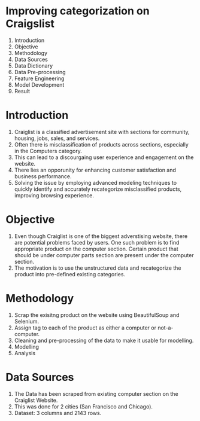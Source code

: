 # Improving categorization on Craigslist
  1. Introduction
  2. Objective
  3. Methodology
  4. Data Sources
  5. Data Dictionary
  6. Data Pre-processing
  7. Feature Engineering
  8. Model Development
  9. Result

# Introduction
  1. Craiglist is a classified advertisement site with sections for community, housing, jobs, sales, and services.
  2. Often there is misclassification of products across sections, especially in the Computers category.
  3. This can lead to a discourgaing user experience and engagement on the website.
  4. There lies an opporunity for enhancing customer satisfaction and business performance.
  5. Solving the issue by employing advanced modeling techniques to quickly identify and accurately recategorize misclassified products, improving browsing experience.

# Objective
 1. Even though Craiglist is one of the biggest adverstising website, there are potential problems faced by users. One such problem is to find appropriate product on the computer section. Certain product that should be under computer parts section are present     under the computer section.
 2. The motivation is to use the unstructured data and recategorize the product into pre-defined existing categories.

# Methodology
 1. Scrap the exisitng product on the website using BeautifulSoup and Selenium.
 2. Assign tag to each of the product as either a computer or not-a-computer.
 3. Cleaning and pre-processing of the data to make it usable for modelling.
 4. Modelling
 5. Analysis

# Data Sources
 1. The Data has been scraped from existing computer section on the Craiglist Website.
 2. This was done for 2 cities (San Francisco and Chicago).
 3. Dataset: 3 columns and 2143 rows.
